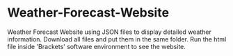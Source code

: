 # Weather-Forecast-Website
Weather Forecast Website using JSON files to display detailed weather information.
Download all files and put them in the same folder. Run the html file inside 'Brackets' software environment to see the website.
